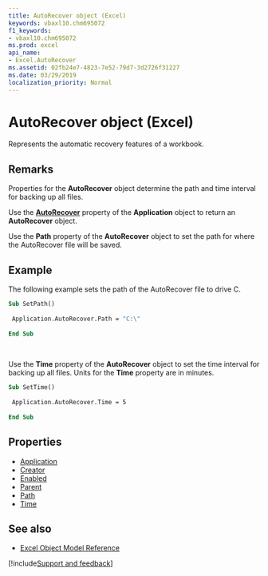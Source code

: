 ```yaml
---
title: AutoRecover object (Excel)
keywords: vbaxl10.chm695072
f1_keywords:
- vbaxl10.chm695072
ms.prod: excel
api_name:
- Excel.AutoRecover
ms.assetid: 02fb24e7-4823-7e52-79d7-3d2726f31227
ms.date: 03/29/2019
localization_priority: Normal
---
```



# AutoRecover object (Excel)

Represents the automatic recovery features of a workbook. 


## Remarks

Properties for the **AutoRecover** object determine the path and time interval for backing up all files.

Use the **[AutoRecover](Excel.Application.AutoRecover.md)** property of the **Application** object to return an **AutoRecover** object.

Use the **Path** property of the **AutoRecover** object to set the path for where the AutoRecover file will be saved.


## Example

The following example sets the path of the AutoRecover file to drive C.

```vb
Sub SetPath() 
 
 Application.AutoRecover.Path = "C:\" 
 
End Sub
```

<br/>

Use the **Time** property of the **AutoRecover** object to set the time interval for backing up all files. Units for the **Time** property are in minutes.

```vb
Sub SetTime() 
 
 Application.AutoRecover.Time = 5 
 
End Sub
```


## Properties

- [Application](Excel.AutoRecover.Application.md)
- [Creator](Excel.AutoRecover.Creator.md)
- [Enabled](Excel.AutoRecover.Enabled.md)
- [Parent](Excel.AutoRecover.Parent.md)
- [Path](Excel.AutoRecover.Path.md)
- [Time](Excel.AutoRecover.Time.md)

## See also

- [Excel Object Model Reference](overview/Excel/object-model.md)

[!include[Support and feedback](~/includes/feedback-boilerplate.md)]